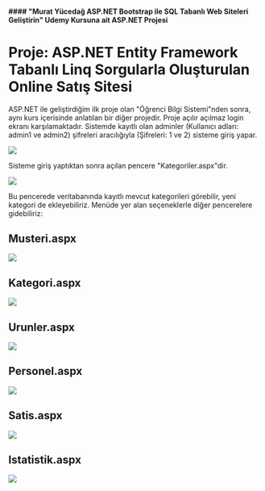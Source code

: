 #### #### "Murat Yücedağ ASP.NET Bootstrap ile SQL Tabanlı Web Siteleri Geliştirin" Udemy Kursuna ait ASP.NET Projesi

# Proje: ASP.NET Entity Framework Tabanlı Linq Sorgularla Oluşturulan Online Satış Sitesi

ASP.NET ile geliştirdiğim ilk proje olan "Öğrenci Bilgi Sistemi"nden sonra, aynı kurs içerisinde anlatılan bir diğer projedir. Proje açılır açılmaz login ekranı karşılamaktadır. Sistemde kayıtlı olan adminler (Kullanıcı adları: admin1 ve admin2) şifreleri aracılığıyla (Şifreleri: 1 ve 2) sisteme giriş yapar.

<img src="https://i.hizliresim.com/3ay8k3h.png"></img>

Sisteme giriş yaptıktan sonra açılan pencere "Kategoriler.aspx"dir.

<img src="https://i.hizliresim.com/1507834.png"></img>

Bu pencerede veritabanında kayıtlı mevcut kategorileri görebilir, yeni kategori de ekleyebiliriz. Menüde yer alan seçeneklerle diğer pencerelere gidebiliriz:

## Musteri.aspx
<img src="https://i.hizliresim.com/87k0vah.png"></img>

## Kategori.aspx
<img src="https://i.hizliresim.com/l5wct71.png"></img>

## Urunler.aspx
<img src="https://i.hizliresim.com/ao0vpnb.png"></img>

## Personel.aspx
<img src="https://i.hizliresim.com/1nwea60.png"></img>

## Satis.aspx
<img src="https://i.hizliresim.com/pjzjsei.png"></img>

## Istatistik.aspx
<img src="https://i.hizliresim.com/l580qdh.png"></img>
